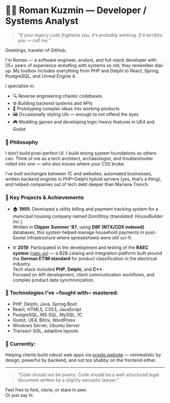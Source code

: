 # 👨‍💻 Roman Kuzmin — Developer / Systems Analyst

> *"If your legacy code frightens you, it's probably working. If it terrifies you — call me."*

Greetings, traveler of GitHub.

I'm Roman — a software engineer, analyst, and full-stack developer with 25+ years of experience wrestling with systems so old, they remember dial-up. My toolbox includes everything from PHP and Delphi to React, Spring, PostgreSQL, and Unreal Engine 4.

I specialize in:
- 🔍 Reverse engineering chaotic codebases
- ⚙️ Building backend systems and APIs
- 🧪 Prototyping complex ideas into working products
- 🖼️ Occasionally styling UIs — enough to not offend the eyes
- 🎮 Modding games and developing logic-heavy features in UE4 and Godot

### 🧠 Philosophy
I don’t build pixel-perfect UI. I build strong system foundations so others can.
Think of me as a tech architect, archaeologist, and troubleshooter rolled into one — who also knows where your CSS broke.

I’ve built exchanges between 1C and websites, automated businesses, written backend engines in PHP+Delphi hybrid servers (yes, that’s a thing), and helped companies out of tech debt deeper than Mariana Trench.

### 📌 Key Projects & Achievements

- 🏠 **1995**: Developed a utility billing and payment tracking system for a municipal housing company named *DomStroy* (translated: *HouseBuilder Inc.*).  
  Written in **Clipper Summer ‘87**, using **DBF (NTX/CDX indexed)** databases, this system helped manage household payments in post-Soviet infrastructure where spreadsheets were still sci-fi.

- 🌐 **2019**: Participated in the development and testing of the **RAEC system** ([raec.su](https://raec.su)) — a B2B catalog and integration platform built around the **German ETIM standard** for product classification in the electrical industry.  
  Tech stack included **PHP**, **Delphi**, and **C++**.  
  Focused on API development, client communication workflows, and complex product data synchronization.

### 🧰 Technologies I’ve ~fought with~ mastered:
- PHP, Delphi, Java, Spring Boot
- React, HTML5, CSS3, JavaScript
- PostgreSQL, MS SQL, MySQL, 1C
- Godot, UE4, Bitrix, WordPress
- Windows Server, Ubuntu Server
- Transact-SQL, adaptive layouts

### 🧭 Currently:
Helping clients build robust web apps via [prosto.website](http://prosto.website) — minimalistic by design, powerful by backend, and not too shabby on the frontend either.

---

> “Code should not be poetry. Code should be a well-structured legal document written by a slightly sarcastic lawyer.”

Feel free to fork, clone, or stare in awe.  
Or just say hi.